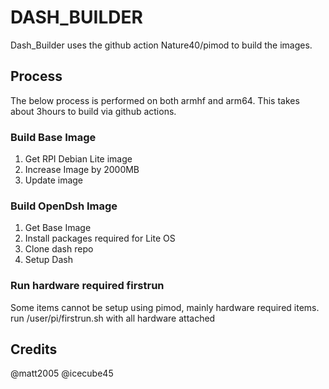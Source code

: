 # DASH_BUILDER

Dash_Builder uses the github action Nature40/pimod to build the images.

## Process
The below process is performed on both armhf and arm64. This takes about 3hours to build via github actions.

### Build Base Image

1. Get RPI Debian Lite image
1. Increase Image by 2000MB
1. Update image

### Build OpenDsh Image

1. Get Base Image
1. Install packages required for Lite OS
1. Clone dash repo
1. Setup Dash

### Run hardware required firstrun
Some items cannot be setup using pimod, mainly hardware required items.
run /user/pi/firstrun.sh with all hardware attached

## Credits

@matt2005
@icecube45
